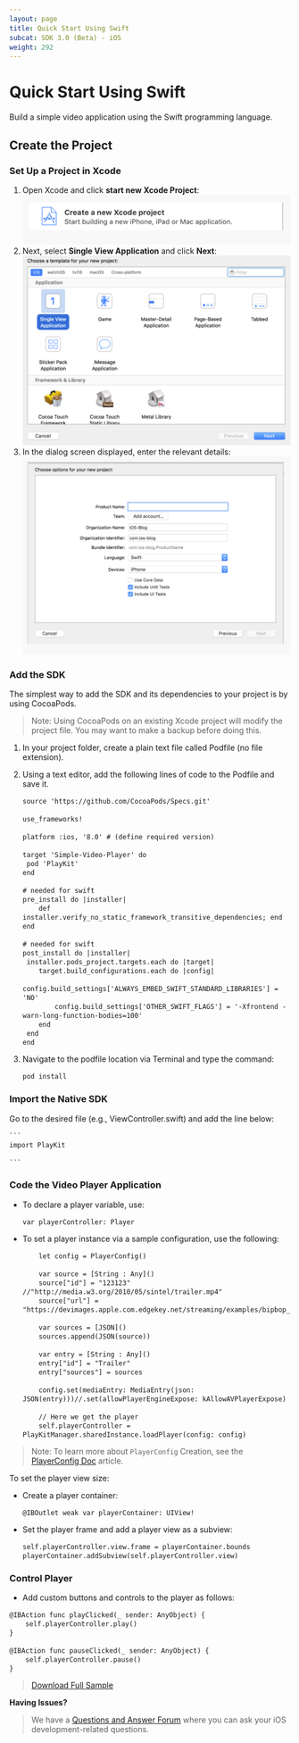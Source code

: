 ```yaml
---
layout: page
title: Quick Start Using Swift
subcat: SDK 3.0 (Beta) - iOS
weight: 292
---
```


# Quick Start Using Swift  

Build a simple video application using the Swift programming language.

## Create the Project  

### Set Up a Project in Xcode  

1. Open Xcode and click **start new Xcode Project**:
	![help](./v3-images/iOS/newProj.png) 
2. Next, select **Single View Application** and click **Next**:
	![help](./v3-images/iOS/singleView.png) 
3. In the dialog screen displayed, enter the relevant details:
	![help](./v3-images/iOS/projDetails.png) 


### Add the SDK

The simplest way to add the SDK and its dependencies to your project is by using CocoaPods.

>Note: Using CocoaPods on an existing Xcode project will modify the project file. You may want to make a backup before doing this.

1. In your project folder, create a plain text file called Podfile (no file extension).
2. Using a text editor, add the following lines of code to the Podfile and save it.

	```
	source 'https://github.com/CocoaPods/Specs.git'

	use_frameworks!

	platform :ios, '8.0' # (define required version)

	target 'Simple-Video-Player' do
 	 pod 'PlayKit'
	end

	# needed for swift
	pre_install do |installer|
    	def installer.verify_no_static_framework_transitive_dependencies; end
	end

	# needed for swift
	post_install do |installer| 
   	 installer.pods_project.targets.each do |target| 
        target.build_configurations.each do |config| 
            config.build_settings['ALWAYS_EMBED_SWIFT_STANDARD_LIBRARIES'] = 'NO'
            config.build_settings['OTHER_SWIFT_FLAGS'] = '-Xfrontend -warn-long-function-bodies=100'
        end 
   	 end 
	end

	```
	
3. Navigate to the podfile location via Terminal and type the command:

	```
	pod install

	```

### Import the Native SDK

Go to the desired file (e.g., ViewController.swift) and add the line below:

	```
	import PlayKit

	```

### Code the Video Player Application

* To declare a player variable, use:

	```
	var playerController: Player

	```

* To set a player instance via a sample configuration, use the following:

	```
    	let config = PlayerConfig()
        
        var source = [String : Any]()
        source["id"] = "123123" //"http://media.w3.org/2010/05/sintel/trailer.mp4"
        source["url"] = "https://devimages.apple.com.edgekey.net/streaming/examples/bipbop_16x9/bipbop_16x9_variant.m3u8"
        
        var sources = [JSON]()
        sources.append(JSON(source))
        
        var entry = [String : Any]()
        entry["id"] = "Trailer"
        entry["sources"] = sources
        
        config.set(mediaEntry: MediaEntry(json: JSON(entry)))//.set(allowPlayerEngineExpose: kAllowAVPlayerExpose)
        
        // Here we get the player
        self.playerController = PlayKitManager.sharedInstance.loadPlayer(config: config)

	```

>Note: To learn more about `PlayerConfig` Creation, see the [PlayerConfig Doc]() article.

To set the player view size:

* Create a player container: 

	```
	@IBOutlet weak var playerContainer: UIView!

	```
* Set the player frame and add a player view as a subview:

	```
	self.playerController.view.frame = playerContainer.bounds
	playerContainer.addSubview(self.playerController.view)

	```

### Control Player

* Add custom buttons and controls to the player as follows:

```
@IBAction func playClicked(_ sender: AnyObject) {
	self.playerController.play()
}
    
@IBAction func pauseClicked(_ sender: AnyObject) {
	self.playerController.pause()
}

```


> [Download Full Sample]()


**Having Issues?**

> We have a [Questions and Answer Forum](https://forum.kaltura.org/c/playkit) where you can ask your iOS development-related questions.
